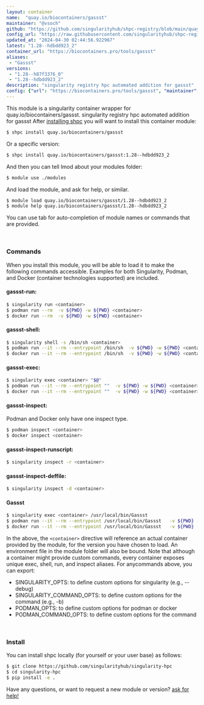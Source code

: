 ```yaml
---
layout: container
name:  "quay.io/biocontainers/gassst"
maintainer: "@vsoch"
github: "https://github.com/singularityhub/shpc-registry/blob/main/quay.io/biocontainers/gassst/container.yaml"
config_url: "https://raw.githubusercontent.com/singularityhub/shpc-registry/main/quay.io/biocontainers/gassst/container.yaml"
updated_at: "2024-04-30 02:44:56.922967"
latest: "1.28--hdbdd923_2"
container_url: "https://biocontainers.pro/tools/gassst"
aliases:
 - "Gassst"
versions:
 - "1.28--h87f3376_0"
 - "1.28--hdbdd923_2"
description: "singularity registry hpc automated addition for gassst"
config: {"url": "https://biocontainers.pro/tools/gassst", "maintainer": "@vsoch", "description": "singularity registry hpc automated addition for gassst", "latest": {"1.28--hdbdd923_2": "sha256:72eecf1e1c281b6806e410c7d50e458b63ef76dd102b3de3be53bff60fd64286"}, "tags": {"1.28--h87f3376_0": "sha256:542b88b547b43885076a66778eda80cd4af6e3643706db82bff071bb4e605b38", "1.28--hdbdd923_2": "sha256:72eecf1e1c281b6806e410c7d50e458b63ef76dd102b3de3be53bff60fd64286"}, "docker": "quay.io/biocontainers/gassst", "aliases": {"Gassst": "/usr/local/bin/Gassst"}}
---
```


This module is a singularity container wrapper for quay.io/biocontainers/gassst.
singularity registry hpc automated addition for gassst
After [installing shpc](#install) you will want to install this container module:


```bash
$ shpc install quay.io/biocontainers/gassst
```

Or a specific version:

```bash
$ shpc install quay.io/biocontainers/gassst:1.28--hdbdd923_2
```

And then you can tell lmod about your modules folder:

```bash
$ module use ./modules
```

And load the module, and ask for help, or similar.

```bash
$ module load quay.io/biocontainers/gassst/1.28--hdbdd923_2
$ module help quay.io/biocontainers/gassst/1.28--hdbdd923_2
```

You can use tab for auto-completion of module names or commands that are provided.

<br>

### Commands

When you install this module, you will be able to load it to make the following commands accessible.
Examples for both Singularity, Podman, and Docker (container technologies supported) are included.

#### gassst-run:

```bash
$ singularity run <container>
$ podman run --rm  -v ${PWD} -w ${PWD} <container>
$ docker run --rm  -v ${PWD} -w ${PWD} <container>
```

#### gassst-shell:

```bash
$ singularity shell -s /bin/sh <container>
$ podman run --it --rm --entrypoint /bin/sh  -v ${PWD} -w ${PWD} <container>
$ docker run --it --rm --entrypoint /bin/sh  -v ${PWD} -w ${PWD} <container>
```

#### gassst-exec:

```bash
$ singularity exec <container> "$@"
$ podman run --it --rm --entrypoint ""  -v ${PWD} -w ${PWD} <container> "$@"
$ docker run --it --rm --entrypoint ""  -v ${PWD} -w ${PWD} <container> "$@"
```

#### gassst-inspect:

Podman and Docker only have one inspect type.

```bash
$ podman inspect <container>
$ docker inspect <container>
```

#### gassst-inspect-runscript:

```bash
$ singularity inspect -r <container>
```

#### gassst-inspect-deffile:

```bash
$ singularity inspect -d <container>
```


#### Gassst

```bash
$ singularity exec <container> /usr/local/bin/Gassst
$ podman run --it --rm --entrypoint /usr/local/bin/Gassst   -v ${PWD} -w ${PWD} <container> -c " $@"
$ docker run --it --rm --entrypoint /usr/local/bin/Gassst   -v ${PWD} -w ${PWD} <container> -c " $@"
```



In the above, the `<container>` directive will reference an actual container provided
by the module, for the version you have chosen to load. An environment file in the
module folder will also be bound. Note that although a container
might provide custom commands, every container exposes unique exec, shell, run, and
inspect aliases. For anycommands above, you can export:

 - SINGULARITY_OPTS: to define custom options for singularity (e.g., --debug)
 - SINGULARITY_COMMAND_OPTS: to define custom options for the command (e.g., -b)
 - PODMAN_OPTS: to define custom options for podman or docker
 - PODMAN_COMMAND_OPTS: to define custom options for the command

<br>

### Install

You can install shpc locally (for yourself or your user base) as follows:

```bash
$ git clone https://github.com/singularityhub/singularity-hpc
$ cd singularity-hpc
$ pip install -e .
```

Have any questions, or want to request a new module or version? [ask for help!](https://github.com/singularityhub/singularity-hpc/issues)